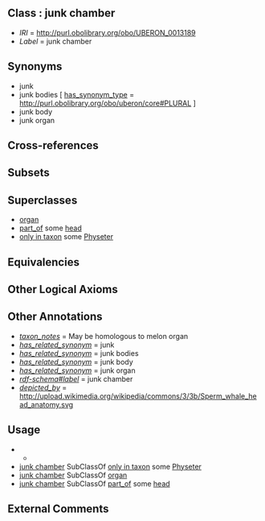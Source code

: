 
## Class : junk chamber

 * *IRI* = http://purl.obolibrary.org/obo/UBERON_0013189
 * *Label* = junk chamber

## Synonyms

 * junk
 * junk bodies [ [has_synonym_type](../../pe/oboInOwl#hasSynonymType.md) = http://purl.obolibrary.org/obo/uberon/core#PLURAL ]
 * junk body
 * junk organ

## Cross-references


## Subsets


## Superclasses

 * [organ](../../UBERON/62/UBERON_0000062.md)
 * [part_of](../../BFO/50/BFO_0000050.md) some [head](../../UBERON/33/UBERON_0000033.md)
 * [only in taxon](../../RO/60/RO_0002160.md) some [Physeter](../../NCBITaxon/53/NCBITaxon_9753.md)

## Equivalencies


## Other Logical Axioms


## Other Annotations

 * *[taxon_notes](../../UBPROP/08/UBPROP_0000008.md)* = May be homologous to melon organ
 * *[has_related_synonym](../../ym/oboInOwl#hasRelatedSynonym.md)* = junk
 * *[has_related_synonym](../../ym/oboInOwl#hasRelatedSynonym.md)* = junk bodies
 * *[has_related_synonym](../../ym/oboInOwl#hasRelatedSynonym.md)* = junk body
 * *[has_related_synonym](../../ym/oboInOwl#hasRelatedSynonym.md)* = junk organ
 * *[rdf-schema#label](../../el/rdf-schema#label.md)* = junk chamber
 * *[depicted_by](../../depicted/by/depicted_by.md)* = http://upload.wikimedia.org/wikipedia/commons/3/3b/Sperm_whale_head_anatomy.svg

## Usage

 * -
 * [junk chamber](../../UBERON/89/UBERON_0013189.md) SubClassOf [only in taxon](../../RO/60/RO_0002160.md) some [Physeter](../../NCBITaxon/53/NCBITaxon_9753.md)
 * [junk chamber](../../UBERON/89/UBERON_0013189.md) SubClassOf [organ](../../UBERON/62/UBERON_0000062.md)
 * [junk chamber](../../UBERON/89/UBERON_0013189.md) SubClassOf [part_of](../../BFO/50/BFO_0000050.md) some [head](../../UBERON/33/UBERON_0000033.md)

## External Comments

